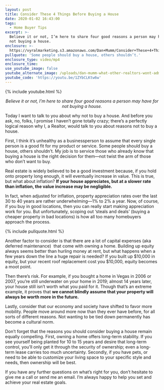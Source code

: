 ```yaml
---
layout: post
title: Consider These 4 Things Before Buying a House
date: 2020-01-02 16:43:00
tags:
  - Home Buyer Tips
excerpt: >-
  Believe it or not, I’m here to share four good reasons a person may have for
  not buying a house.
enclosure: >-
  https://vyralmarketing.s3.amazonaws.com/Dan+Mumm/Consider+These+4+Things+Before+Buying+a+House.mp4
pullquote: 'Some people should buy a house, others shouldn’t.'
enclosure_type: video/mp4
enclosure_time:
use_youtube_image: false
youtube_alternate_image: /uploads/dan-mumm-what-other-realtors-wont-admit-to-you-youtube.jpg
youtube_code: 'https://youtu.be/1ZYbCLKtw6w'
---
```


{% include youtube.html %}

<p style="text-align: center;"><em>Believe it or not, I’m here to share four good reasons a person may have for not buying a house.</em></p>

Today I want to talk to you about why not to buy a house. And before you ask, no, folks, I promise I haven’t gone totally crazy; there’s a perfectly logical reason why I, a Realtor, would talk to you about reasons not to buy a house.&nbsp;

First, I think it’s unhealthy as a businessperson to assume that every single person is a good fit for my product or service. Some people should buy a house, others shouldn’t. My job is to service those who already know that buying a house is the right decision for them—not twist the arm of those who don’t want to buy.&nbsp;

Real estate is widely believed to be a good investment because, if you hold onto property long enough, it will eventually increase in value. This is true, but what about inflation? **If your house appreciates, but at a slower rate than inflation, the value increase may be negligible.&nbsp;**

In fact, when adjusted for inflation, property appreciation rates over the last 30 to 40 years are rather underwhelming—1% to 2% a year. Now, of course, if you buy in good locations, then you can really start making appreciation work for you. But unfortunately, scoping out ‘steals and deals’ (buying a cheaper property in bad locations) is how all too many homebuyers approach the process.&nbsp;

{% include pullquote.html %}

Another factor to consider is that there are a lot of capital expenses (aka deferred maintenance) &nbsp;that come with owning a home. Building up equity always seems better than hurling money at rent, but what happens when a few years down the line a huge repair is needed? If you built up $10,000 in equity, but your recent roof replacement cost you $10,000, equity becomes a moot point.&nbsp;

Then there’s risk. For example, if you bought a home in Vegas in 2006 or 2007, you’re still underwater on your home in 2019; almost 14 years later, your house still isn’t worth what you paid for it. Though that’s an extreme example, it proves that **we cannot blindly assume that your property will always be worth more in the future.&nbsp;**

Lastly, consider that our economy and society have shifted to favor more mobility. People move around more now than they ever have before, for all sorts of different reasons. Not wanting to be tied down permanently has become a cultural norm.&nbsp;

Don’t forget that the reasons you should consider buying a house remain equally compelling. First, owning a home offers long-term stability. If you see yourself being planted for 10 to 15 years and desire that long-term control, you’ll only get it through the security of ownership; even a long-term lease carries too much uncertainty. Secondly, if you have pets, or need to be able to customize your living space to your specific style and needs, then ownership will be best.&nbsp;

If you have any further questions on what’s right for you, don’t hesitate to give me a call or send me an email. I’m always happy to help you set and achieve your real estate goals.